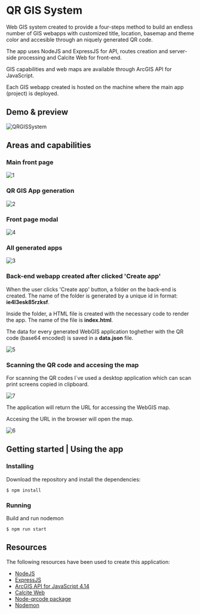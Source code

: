 # QR GIS System

Web GIS system created to provide a four-steps method to build an endless number of GIS webapps with customized title, location, basemap and theme color and accesible through an niquely generated QR code.

The app uses NodeJS and ExpressJS for API, routes creation and server-side processing and Calcite Web for front-end.

GIS capabilities and web maps are available through ArcGIS API for JavaScript.

Each GIS webapp created is hosted on the machine where the main app (project) is deployed.

## Demo & preview

![QRGISSystem](https://user-images.githubusercontent.com/18401030/77421696-904ddf80-6dcc-11ea-825c-0b6bfc0221af.gif)


##  Areas and capabilities

### Main front page

![1](https://user-images.githubusercontent.com/18401030/77418881-d2285700-6dc7-11ea-96a9-18a4d0c2eef9.png)


### QR GIS App generation

![2](https://user-images.githubusercontent.com/18401030/77419026-08fe6d00-6dc8-11ea-90ef-2360b7448d18.png)


### Front page modal

![4](https://user-images.githubusercontent.com/18401030/77418928-e0767300-6dc7-11ea-91d1-81668c8b6f27.png)


### All generated apps

![3](https://user-images.githubusercontent.com/18401030/77419067-1ddb0080-6dc8-11ea-9365-090572a13dfb.png)


### Back-end webapp created after clicked 'Create app'

When the user clicks 'Create app' button, a folder on the back-end is created. The name of the folder is generated by a unique id in format: **ie4l3esk85rzksf**.

Inside the folder, a HTML file is created with the necessary code to render the app. The name of the file is **index.html**.

The data for every generated WebGIS application toghether with the QR code (base64 encoded) is saved in a **data.json** file.

![5](https://user-images.githubusercontent.com/18401030/77419406-a5c10a80-6dc8-11ea-8557-5601522e79cd.png)


### Scanning the QR code and accesing the map

For scanning the QR codes I`ve used a desktop application which can scan print screens copied in clipboard.

![7](https://user-images.githubusercontent.com/18401030/77419985-9098ab80-6dc9-11ea-8509-249eeeefac38.png)

The application will return the URL for accessing the WebGIS map.

Accesing the URL in the browser will open the map.

![6](https://user-images.githubusercontent.com/18401030/77420057-aad28980-6dc9-11ea-992b-d63e210a5cf7.png)


##  Getting started | Using the app

### Installing

Download the repository and install the dependencies:

```
$ npm install
```

### Running

Build and run nodemon

```
$ npm run start
```

## Resources
The following resources have been used to create this application:
* <a target="blank" href="https://nodejs.org/en/">NodeJS</a>
* <a target="blank" href="https://expressjs.com/">ExpressJS</a>
* <a target="blank" href="https://developers.arcgis.com/javascript/">ArcGIS API for JavaScript 4.14</a>
* <a target="blank" href="http://esri.github.io/calcite-web/">Calcite Web</a>
* <a target="blank" href="https://www.npmjs.com/package/qrcode">Node-qrcode package</a>
* <a target="blank" href="https://nodemon.io/">Nodemon</a>
